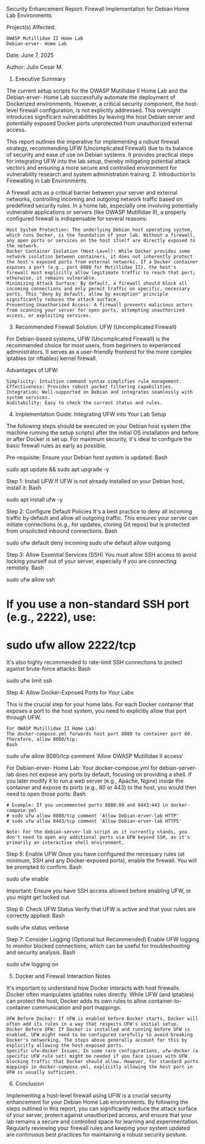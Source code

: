 Security Enhancement Report: Firewall Implementation for Debian Home Lab Environments

Project(s) Affected:

    OWASP Mutillidae II Home Lab
    Debian-erver- Home Lab

Date: June 7, 2025

Author: Julio Cesar M.
1. Executive Summary

The current setup scripts for the OWASP Mutillidae II Home Lab and the Debian-erver- Home Lab successfully automate the deployment of Dockerized environments. However, a critical security component, the host-level firewall configuration, is not explicitly addressed. This oversight introduces significant vulnerabilities by leaving the host Debian server and potentially exposed Docker ports unprotected from unauthorized external access.

This report outlines the imperative for implementing a robust firewall strategy, recommending UFW (Uncomplicated Firewall) due to its balance of security and ease of use on Debian systems. It provides practical steps for integrating UFW into the lab setup, thereby mitigating potential attack vectors and ensuring a more secure and controlled environment for vulnerability research and system administration training.
2. Introduction to Firewalling in Lab Environments

A firewall acts as a critical barrier between your server and external networks, controlling incoming and outgoing network traffic based on predefined security rules. In a home lab, especially one involving potentially vulnerable applications or servers (like OWASP Mutillidae II), a properly configured firewall is indispensable for several reasons:

    Host System Protection: The underlying Debian host operating system, which runs Docker, is the foundation of your lab. Without a firewall, any open ports or services on the host itself are directly exposed to the network.
    Docker Container Isolation (Host-Level): While Docker provides some network isolation between containers, it does not inherently protect the host's exposed ports from external networks. If a Docker container exposes a port (e.g., port 8080 for Mutillidae II), the host's firewall must explicitly allow legitimate traffic to reach that port; otherwise, it remains vulnerable.
    Minimizing Attack Surface: By default, a firewall should block all incoming connections and only permit traffic on specific, necessary ports. This "deny by default, allow by exception" principle significantly reduces the attack surface.
    Preventing Unauthorized Access: A firewall prevents malicious actors from scanning your server for open ports, attempting unauthorized access, or exploiting services.

3. Recommended Firewall Solution: UFW (Uncomplicated Firewall)

For Debian-based systems, UFW (Uncomplicated Firewall) is the recommended choice for most users, from beginners to experienced administrators. It serves as a user-friendly frontend for the more complex iptables (or nftables) kernel firewall.

Advantages of UFW:

    Simplicity: Intuitive command syntax simplifies rule management.
    Effectiveness: Provides robust packet filtering capabilities.
    Integration: Well-supported on Debian and integrates seamlessly with system services.
    Auditability: Easy to check the current status and rules.

4. Implementation Guide: Integrating UFW into Your Lab Setup

The following steps should be executed on your Debian host system (the machine running the setup scripts) after the initial OS installation and before or after Docker is set up. For maximum security, it's ideal to configure the basic firewall rules as early as possible.

Pre-requisite: Ensure your Debian host system is updated:
Bash

sudo apt update && sudo apt upgrade -y

Step 1: Install UFW
If UFW is not already installed on your Debian host, install it:
Bash

sudo apt install ufw -y

Step 2: Configure Default Policies
It's a best practice to deny all incoming traffic by default and allow all outgoing traffic. This ensures your server can initiate connections (e.g., for updates, cloning Git repos) but is protected from unsolicited inbound connections.
Bash

sudo ufw default deny incoming
sudo ufw default allow outgoing

Step 3: Allow Essential Services (SSH)
You must allow SSH access to avoid locking yourself out of your server, especially if you are connecting remotely.
Bash

sudo ufw allow ssh
# If you use a non-standard SSH port (e.g., 2222), use:
# sudo ufw allow 2222/tcp

It's also highly recommended to rate-limit SSH connections to protect against brute-force attacks:
Bash

sudo ufw limit ssh

Step 4: Allow Docker-Exposed Ports for Your Labs

This is the crucial step for your home labs. For each Docker container that exposes a port to the host system, you need to explicitly allow that port through UFW.

    For OWASP Mutillidae II Home Lab:
    The docker-compose.yml forwards host port 8080 to container port 80. Therefore, allow 8080/tcp:
    Bash

sudo ufw allow 8080/tcp comment 'Allow OWASP Mutillidae II access'

For Debian-erver- Home Lab:
Your docker-compose.yml for debian-server-lab does not expose any ports by default, focusing on providing a shell. If you later modify it to run a web server (e.g., Apache, Nginx) inside the container and expose its ports (e.g., 80 or 443) to the host, you would then need to open those ports:
Bash

    # Example: If you uncommented ports 8080:80 and 8443:443 in docker-compose.yml
    # sudo ufw allow 8080/tcp comment 'Allow Debian-erver-lab HTTP'
    # sudo ufw allow 8443/tcp comment 'Allow Debian-erver-lab HTTPS'

    Note: For the debian-server-lab script as it currently stands, you don't need to open any additional ports via UFW beyond SSH, as it's primarily an interactive shell environment.

Step 5: Enable UFW
Once you have configured the necessary rules (at minimum, SSH and any Docker-exposed ports), enable the firewall. You will be prompted to confirm.
Bash

sudo ufw enable

Important: Ensure you have SSH access allowed before enabling UFW, or you might get locked out.

Step 6: Check UFW Status
Verify that UFW is active and that your rules are correctly applied:
Bash

sudo ufw status verbose

Step 7: Consider Logging (Optional but Recommended)
Enable UFW logging to monitor blocked connections, which can be useful for troubleshooting and security analysis.
Bash

sudo ufw logging on

5. Docker and Firewall Interaction Notes

It's important to understand how Docker interacts with host firewalls. Docker often manipulates iptables rules directly. While UFW (and iptables) can protect the host, Docker adds its own rules to allow container-to-container communication and port mappings.

    UFW Before Docker: If UFW is enabled before Docker starts, Docker will often add its rules in a way that respects UFW's initial setup.
    Docker Before UFW: If Docker is installed and running before UFW is enabled, UFW might need to be configured carefully to avoid breaking Docker's networking. The steps above generally account for this by explicitly allowing the host-exposed ports.
    Specific ufw-docker Issues: In some rare configurations, ufw-docker (a specific UFW rule set) might be needed if you face issues with UFW blocking traffic that Docker should allow. However, for standard ports mappings in docker-compose.yml, explicitly allowing the host port in UFW is usually sufficient.

6. Conclusion

Implementing a host-level firewall using UFW is a crucial security enhancement for your Debian Home Lab environments. By following the steps outlined in this report, you can significantly reduce the attack surface of your server, protect against unauthorized access, and ensure that your lab remains a secure and controlled space for learning and experimentation. Regularly reviewing your firewall rules and keeping your system updated are continuous best practices for maintaining a robust security posture.

